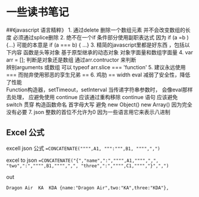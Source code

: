#  一些读书笔记

##《javascript 语言精粹》
	1. 通过delete 删除一个数组元素 并不会改变数组的长度  必须通过splice删除
	2. 绝不在一个if 条件部分使用副职表达式 因为
	   if (a =b ) {...}
	   	可能的本意是
	   if (a === b) { ...}
	3. 精简的javascript里都是好东西 ，包括以下内容
           函数是头等对象
           基于原型继承的动态对象
           对象字面量和数组字面量
    4. var arr = [];  判断是对象还是数组 通过arr.contructor 来判断  
    	辨别arguments 或数组 可以 typeof arr.slice === 'function'
    5. 建议永远使用 === 而抛弃使用邪恶的孪生兄弟 ==
    6. 鸡肋
    	== 
    	width
    	eval 减弱了安全性，降低了性能  
    		Function构造器，setTimeout，setInterval 当传递字符串参数时， 会像eval那样去处理， 应避免使用
    	continue 应该通过重构移除 continue 语句
    	应该避免 switch 贯穿
    	构造函数命名 首字母大写
    	避免 new Object() new Array()  因为完全没有必要
    7. json 
        整数的首位不允许为0 因为一些语言用它来表示八进制	

## Excel 公式
excell json 公式
`=CONCATENATE("""",A1, """:""",B1, """",",") `

excel to json 
`=CONCATENATE("{","name",":","""",A1,"""",",", "two",":","""",B1,"""",",", "three",":","""",C1,"""","}",",")`


out


`Dragon Air  KA  KDA {name:"Dragon Air",two:"KA",three:"KDA"},`
